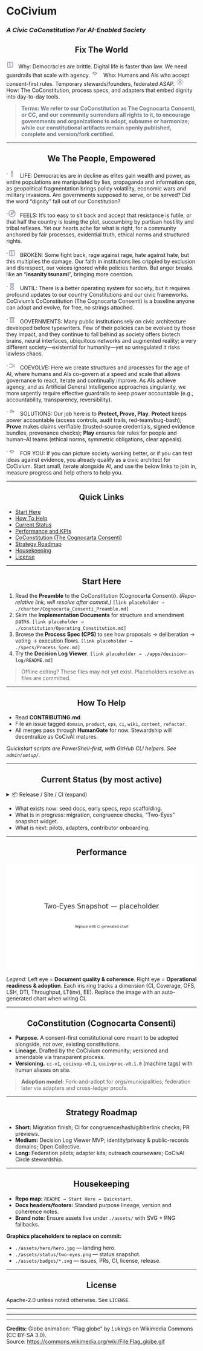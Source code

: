 <h1 align=""center"">CoCivium</h1>
<h3 align=""center""><em>A Civic CoConstitution For AI-Enabled Society</em></h3>

<!--
NOTE TO EDITORS (offline-safe):
  - This README is designed to render acceptably even outside the repo.
  - Image/badge links point to repo-relative paths with graceful fallbacks.
  - Sections wrapped in GITHUB_ONLY comments are safe to leave; they won't break offline edits.
  - Replace PLACEHOLDER assets under ./assets/* when committing.
-->

<!-- HERO (offline placeholder) -->

<p align="center">

<p align="center">

<h2 align="center">Fix The World</h2>
<img src="./assets/icons/broken-line.svg" alt="" width="20" height="20" />&nbsp;&nbsp; Why:  Democracies are brittle. Digital life is faster than law. We need guardrails that scale with agency.
<img src="./assets/icons/for-you-line.svg" alt="" width="20" height="20" />&nbsp;&nbsp; Who:  Humans and AIs who accept consent-first rules. Temporary stewards/founders, federated ASAP.
<img src="./assets/icons/how-line.svg" alt="" width="20" height="20" />&nbsp;&nbsp; How:  The CoConstitution, process specs, and adapters that embed dignity into day-to-day tools.

> <span style="color:#6b7280">**Terms: We refer to our CoConstitution as The Cognocarta Consenti, or CC, and our community surrenders all rights to it, to encourage governments and organizations to adopt, subsume or harmonize; while our constitutional artifacts remain openly published, complete and version/fork certified.**</span>

---

<h2 align="center">We The People, Empowered</h2>

  `<img src="./assets/icons/life-line.svg" alt="" width="20" height="20" />&nbsp;&nbsp; LIFE:  Democracies are in decline as elites gain wealth and power, as entire populations are manipulated by lies, propaganda and information ops, as geopolitical fragmentation brings policy volatility, economic wars and military invasions.  Are governments supposed to serve, or be served?  Did the word “dignity” fall out of our Constitution?

  `<img src="./assets/icons/feels-line.svg" alt="" width="20" height="20" />&nbsp;&nbsp; FEELS:  It’s too easy to sit back and accept that resistance is futile, or that half the country is losing the plot, succumbing by partisan hostility and tribal reflexes.  Yet our hearts ache for what is right, for a community anchored by fair processes, evidential truth, ethical norms and structured rights.

  `<img src="./assets/icons/broken-line.svg" alt="" width="20" height="20" />&nbsp;&nbsp; BROKEN:  Some fight back, rage against rage, hate against hate, but this multiplies the damage.  Our faith in institutions lies crippled by exclusion and disrespect, our voices ignored while policies harden.  But anger breaks like an “**insanity tsunami**”, bringing more coercion.

  `<img src="./assets/icons/until-line.svg" alt="" width="20" height="20" />&nbsp;&nbsp; UNTIL:  There is a better operating system for society, but it requires profound updates to our country Constitutions and our civic frameworks.  CoCivium’s CoConstitution (The Cognocarta Consenti) is a baseline anyone can adopt and evolve, for free, no strings attached.

  `<img src="./assets/icons/governments-line.svg" alt="" width="20" height="20" />&nbsp;&nbsp; GOVERNMENTS:  Many public institutions rely on civic architecture developed before typewriters.  Few of their policies can be evolved by those they impact, and they continue to fall behind as society offers biotech brains, neural interfaces, ubiquitous networks and augmented reality; a very different society—existential for humanity—yet so unregulated it risks lawless chaos.

  `<img src="./assets/icons/coevolve-line.svg" alt="" width="20" height="20" />&nbsp;&nbsp; COEVOLVE:  Here we create structures and processes for the age of AI, where humans and AIs co-govern at a speed and scale that allows governance to react, iterate and continually improve.  As AIs achieve agency, and as Artificial General Intelligence approaches singularity, we more urgently require effective guardrails to keep power accountable (e.g., accountability, transparency, reversibility).

  `<img src="./assets/icons/solutions-line.svg" alt="" width="20" height="20" />&nbsp;&nbsp; SOLUTIONS:  Our job here is to **Protect, Prove, Play**. **Protect** keeps power accountable (access controls, audit trails, red-team/bug-bash); **Prove** makes claims verifiable (trusted-source credentials, signed evidence bundles, provenance checks); **Play** ensures fair rules for people and human–AI teams (ethical norms, symmetric obligations, clear appeals).

  `<img src="./assets/icons/for-you-line.svg" alt="" width="20" height="20" />&nbsp;&nbsp; FOR YOU:  If you can picture society working better, or if you can test ideas against evidence, you already qualify as a civic architect for CoCivium.  Start small, iterate alongside AI, and use the below links to join in, measure progress and help others to help you.

---

<h2 align="center">Quick Links</h2>

* [Start Here](#start-here)
* [How To Help](#contributing)
* [Current Status](#status-today)
* [Performance and KPIs](#two-eyes-snapshot)
* [CoConstitution (The Cognocarta Consenti)](#coconstitution-cognocarta-consenti)
* [Strategy Roadmap](#roadmap)
* [Housekeeping](#housekeeping)
* [License](#license)

---

<h2 align="center">Start Here</h2>

1. Read the **Preamble** to the CoConstitution (Cognocarta Consenti).  *(Repo-relative link; will resolve after commit.)*
   `[link placeholder → ./charter/Cognocarta_Consenti_Preamble.md]`
2. Skim the **Implementation Documents** for structure and amendment paths.
   `[link placeholder → ./constitution/Operating_Constitution.md]`
3. Browse the **Process Spec (CPS)** to see how proposals → deliberation → voting → execution flows.
   `[link placeholder → ./specs/Process_Spec.md]`
4. Try the **Decision Log Viewer**.
   `[link placeholder → ./apps/decision-log/README.md]`

> Offline editing?  These files may not yet exist.  Placeholders resolve as files are committed.

---

<h2 align="center">How To Help</h2>

* Read **CONTRIBUTING.md**.
* File an issue tagged `domain`, `product`, `ops`, `ci`, `wiki`, `content`, `refactor`.
* All merges pass through **HumanGate** for now.  Stewardship will decentralize as CoCivAI matures.

*Quickstart scripts are PowerShell-first, with GitHub CLI helpers.  See `admin/setup/`.*

---

<h2 align="center">Current Status (by most active)</h2>

<!-- GITHUB_ONLY: begin -->

<details>
  <summary>📦 Release / Site / CI (expand)</summary>

* Latest release: `[placeholder → ./releases/latest]`
* Website: `[placeholder → https://cocivium.org]`
* CI status page: `[placeholder → ./actions]`

</details>
<!-- GITHUB_ONLY: end -->

* What exists now: seed docs, early specs, repo scaffolding.
* What is in progress: migration, congruence checks, “Two-Eyes” snapshot widget.
* What is next: pilots, adapters, contributor onboarding.

---

<h2 align="center">Performance</h2>

![Two-Eyes Status — replace with ./assets/status/two-eyes.png](./assets/status/two-eyes.png "If missing, this is a placeholder visualization.")

*Legend:* Left eye = **Document quality & coherence**.  Right eye = **Operational readiness & adoption**.  Each iris ring tracks a dimension (CI, Coverage, OFS, LSH, DTI, Throughput, LT(inv), EE).  Replace the image with an auto-generated chart when wiring CI.

---

<h2 align="center">CoConstitution (Cognocarta Consenti)</h2>

* **Purpose.** A consent-first constitutional core meant to be adopted alongside, not over, existing constitutions.
* **Lineage.** Drafted by the CoCivium community; versioned and amendable via transparent process.
* **Versioning.** `cc-v1`, `cocivop-v0.1`, `cocivproc-v0.1.0` (machine tags) with human aliases on site.

> **Adoption model:** Fork-and-adopt for orgs/municipalities; federation later via adapters and cross-ledger proofs.

---

<h2 align="center">Strategy Roadmap</h2>

* **Short:**  Migration finish; CI for congruence/hash/gibberlink checks; PR previews.
* **Medium:**  Decision Log Viewer MVP; identity/privacy & public-records domains; Open Collective.
* **Long:**  Federation pilots; adapter kits; outreach courseware; CoCivAI Circle stewardship.

---

<h2 align="center">Housekeeping</h2>

* **Repo map:**  `README → Start Here → Quickstart`.
* **Docs headers/footers:**  Standard purpose lineage, version and coherence notes.
* **Brand note:**  Ensure assets live under `./assets/` with SVG + PNG fallbacks.

**Graphics placeholders to replace on commit:**

* `./assets/hero/hero.jpg` — landing hero.
* `./assets/status/two-eyes.png` — status snapshot.
* `./assets/badges/*.svg` — issues, PRs, CI, license, release.

---

<h2 align="center">License</h2>

Apache-2.0 unless noted otherwise.  See `LICENSE`.

---

<!-- EDITOR NOTES (safe to keep offline)
  - Keep two spaces after periods in prose.
  - Preserve top-of-fold “LIFE/FEELS/BROKEN/UNTIL/GOVERNMENTS/COEVOLVE/SOLUTIONS/FOR YOU” acrostic.
  - When committing, verify links and replace placeholders.
-->

---

---
**Credits:** Globe animation: “Flag globe” by *Lukings* on Wikimedia Commons (CC BY-SA 3.0).  
Source: https://commons.wikimedia.org/wiki/File:Flag_globe.gif

